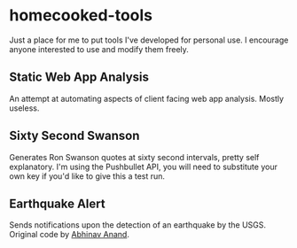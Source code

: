 # homecooked-tools

Just a place for me to put tools I've developed for personal use. I encourage anyone interested to use and modify them freely.

## Static Web App Analysis
An attempt at automating aspects of client facing web app analysis. Mostly useless.

## Sixty Second Swanson
Generates Ron Swanson quotes at sixty second intervals, pretty self explanatory. I'm using the Pushbullet API, you will need to substitute your own key if you'd like to give this a test run.

## Earthquake Alert
Sends notifications upon the detection of an earthquake by the USGS. Original code by [Abhinav Anand](https://github.com/ab-anand/Automation-Bots/blob/master/earthquake.py).
